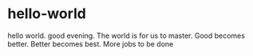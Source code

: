 # hello-world
hello world. good evening. The world is for us to master. Good becomes better.  Better becomes best.
More jobs to be done